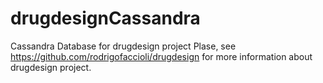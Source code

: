 # drugdesignCassandra
Cassandra Database for drugdesign project
Plase, see https://github.com/rodrigofaccioli/drugdesign for more information about drugdesign project.
